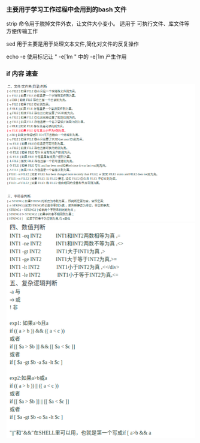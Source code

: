 ### 主要用于学习工作过程中会用到的bash 文件

strip 命令用于脱掉文件外衣，让文件大小变小。
适用于 可执行文件、库文件等
方便传输工作

sed 用于主要是用于处理文本文件,简化对文件的反复操作

echo -e 使用标记让 " -e[1m " 中的 -e[1m 产生作用

### if 内容 速查

![](./pic/if1.png)
![](./pic/if2.png)
